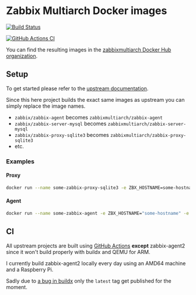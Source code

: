 # Zabbix Multiarch Docker images

[![Build Status](https://travis-ci.com/pschmitt/zabbix-docker-multiarch.svg?branch=master)](https://travis-ci.com/pschmitt/zabbix-docker-multiarch)

[![GitHub Actions CI](https://github.com/pschmitt/zabbix-docker-multiarch/workflows/GitHub%20Actions%20CI/badge.svg)](https://github.com/pschmitt/zabbix-docker-multiarch/actions?query=workflow%3A%22GitHub+Actions+CI%22)

You can find the resulting images in the [zabbixmultiarch Docker Hub organization](https://hub.docker.com/u/zabbixmultiarch).

## Setup

To get started please refer to the [upstream documentation](https://www.zabbix.com/container_images).

Since this here project builds the exact same images as upstream you can simply replace the image names.

- `zabbix/zabbix-agent` becomes `zabbixmultiarch/zabbix-agent`
- `zabbix/zabbix-server-mysql` becomes `zabbixmultiarch/zabbix-server-mysql`
- `zabbix/zabbix-proxy-sqlite3` becomes `zabbixmultiarch/zabbix-proxy-sqlite3`
- etc.

### Examples

#### Proxy

```bash
docker run --name some-zabbix-proxy-sqlite3 -e ZBX_HOSTNAME=some-hostname -e ZBX_SERVER_HOST=some-zabbix-server -d zabbixmultiarch/zabbix-proxy-sqlite3:tag
```

#### Agent

```bash
docker run --name some-zabbix-agent -e ZBX_HOSTNAME="some-hostname" -e ZBX_SERVER_HOST="some-zabbix-server" -d zabbixmultiarch/zabbix-agent:tag
```

## CI

All upstream projects are built using [GitHub Actions](https://github.com/pschmitt/zabbix-docker-multiarch/actions?query=workflow%3A%22GitHub+Actions+CI%22)
**except** zabbix-agent2 since it won't build properly with buildx and QEMU for ARM.

I currently build zabbix-agent2 locally every day using an AMD64 machine and a Raspberry Pi.

Sadly due to [a bug in buildx](https://github.com/docker/buildx/issues/177) only the `latest` tag get published for the moment.
